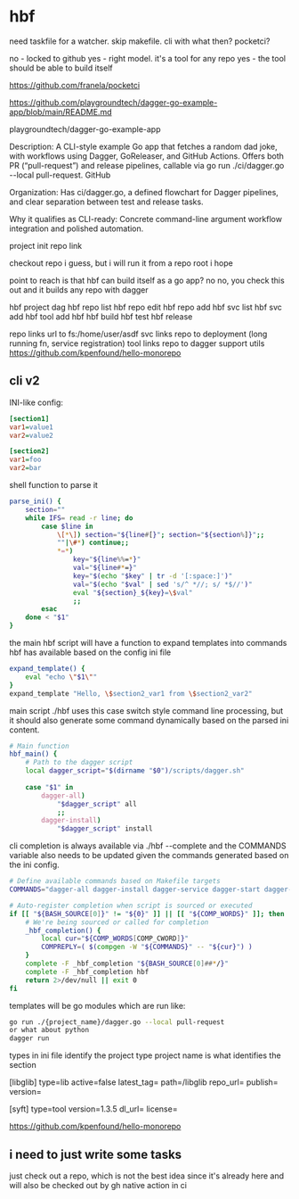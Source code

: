 # hbf

need taskfile for a watcher. skip makefile. cli with what then? pocketci?

no - locked to github
yes - right model. it's a tool for any repo
yes - the tool should be able to build itself

https://github.com/franela/pocketci



https://github.com/playgroundtech/dagger-go-example-app/blob/main/README.md

playgroundtech/dagger-go-example-app

Description: A CLI-style example Go app that fetches a random dad joke, with
workflows using Dagger, GoReleaser, and GitHub Actions. Offers both PR
(“pull-request”) and release pipelines, callable via go run ./ci/dagger.go
--local pull-request. GitHub

Organization: Has ci/dagger.go, a defined flowchart for Dagger pipelines, and
clear separation between test and release tasks.

Why it qualifies as CLI-ready: Concrete command-line argument workflow
integration and polished automation.

project init
repo link <url> 

checkout repo i guess, but i will run it from a repo root i hope

point to reach is that hbf can build itself as a go app?
no no, you check this out and it builds any repo with dagger

hbf project dag
hbf repo list
hbf repo edit
hbf repo add
hbf svc list
hbf svc add
hbf tool add <url> <tooltype>
hbf <tooltype>
hbf build
hbf test
hbf release

repo links url to fs:/home/user/asdf
svc links repo to deployment (long running fn, service registration)
tool links repo to dagger support utils
https://github.com/kpenfound/hello-monorepo

## cli v2

INI-like config:

```ini
[section1]
var1=value1
var2=value2

[section2]
var1=foo
var2=bar
```

shell function to parse it

```sh
parse_ini() {
    section=""
    while IFS= read -r line; do
        case $line in
            \[*\]) section="${line#[}"; section="${section%]}";;
            ""|\#*) continue;;
            *=*)
                key="${line%%=*}"
                val="${line#*=}"
                key="$(echo "$key" | tr -d '[:space:]')"
                val="$(echo "$val" | sed 's/^ *//; s/ *$//')"
                eval "${section}_${key}=\$val"
                ;;
        esac
    done < "$1"
}
```

the main hbf script will have a function to expand templates into commands
hbf has available based on the config ini file

```sh
expand_template() {
    eval "echo \"$1\""
}
expand_template "Hello, \$section2_var1 from \$section2_var2"
```

main script ./hbf uses this case switch style command line processing, but it
should also generate some command dynamically based on the parsed ini content.

```sh
# Main function
hbf_main() {
    # Path to the dagger script
    local dagger_script="$(dirname "$0")/scripts/dagger.sh"
    
    case "$1" in
        dagger-all)
            "$dagger_script" all
            ;;
        dagger-install)
            "$dagger_script" install
```

cli completion is always available via ./hbf --complete and the COMMANDS
variable also needs to be updated given the commands generated based on the ini
config. 

```sh
# Define available commands based on Makefile targets
COMMANDS="dagger-all dagger-install dagger-service dagger-start dagger-stop dagger-status dagger-logs dagger-test dagger-cache-test dagger-uninstall help"

# Auto-register completion when script is sourced or executed
if [[ "${BASH_SOURCE[0]}" != "${0}" ]] || [[ "${COMP_WORDS}" ]]; then
    # We're being sourced or called for completion
    _hbf_completion() {
        local cur="${COMP_WORDS[COMP_CWORD]}"
        COMPREPLY=( $(compgen -W "${COMMANDS}" -- "${cur}") )
    }
    complete -F _hbf_completion "${BASH_SOURCE[0]##*/}"
    complete -F _hbf_completion hbf
    return 2>/dev/null || exit 0
fi
```

templates will be go modules which are run like:
```sh
go run ./{project_name}/dagger.go --local pull-request
or what about python
dagger run 
```

types in ini file identify the project type
project name is what identifies the section

[libglib]
type=lib
active=false
latest_tag=
path=<type>/libglib
repo_url=
publish=
version=

[syft]
type=tool
version=1.3.5
dl_url=
license=


https://github.com/kpenfound/hello-monorepo

## i need to just write some tasks

just check out a repo, which is not the best idea since it's already here and 
will also be checked out by gh native action in ci


